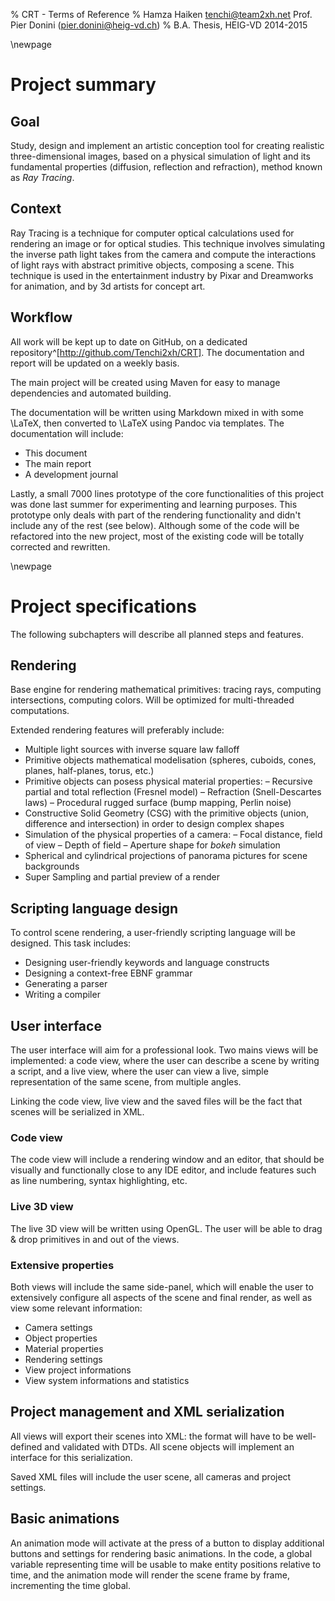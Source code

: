 % CRT - Terms of Reference
% Hamza Haiken <tenchi@team2xh.net>
  Prof. Pier Donini (pier.donini@heig-vd.ch)
% B.A. Thesis, HEIG-VD 2014-2015

\newpage

# Project summary

## Goal

Study, design and implement an artistic conception tool for creating realistic three-dimensional images, based on a physical simulation of light and its fundamental properties (diffusion, reflection and refraction), method known as *Ray Tracing*.

## Context

Ray Tracing is a technique for computer optical calculations used for rendering an image or for optical studies. This technique involves simulating the inverse path light takes from the camera and compute the interactions of light rays with abstract primitive objects, composing a scene. This technique is used in the entertainment industry by Pixar and Dreamworks for animation, and by 3d artists for concept art.

## Workflow

All work will be kept up to date on GitHub, on a dedicated repository^[http://github.com/Tenchi2xh/CRT]. The documentation and report will be updated on a weekly basis.

The main project will be created using Maven for easy to manage dependencies and automated building.

The documentation will be written using Markdown mixed in with some \LaTeX, then converted to \LaTeX using Pandoc via templates. The documentation will include:

- This document
- The main report
- A development journal

Lastly, a small 7000 lines prototype of the core functionalities of this project was done last summer for experimenting and learning purposes. This prototype only deals with part of the rendering functionality and didn't include any of the rest (see below). Although some of the code will be refactored into the new project, most of the existing code will be totally corrected and rewritten.

\newpage

# Project specifications

The following subchapters will describe all planned steps and features.

## Rendering

Base engine for rendering mathematical primitives: tracing rays, computing intersections, computing colors. Will be optimized for multi-threaded computations.

Extended rendering features will preferably include:

- Multiple light sources with inverse square law falloff
- Primitive objects mathematical modelisation (spheres, cuboids, cones, planes, half-planes, torus, etc.)
- Primitive objects can posess physical material properties:
    – Recursive partial and total reflection (Fresnel model)
    – Refraction (Snell-Descartes laws)
    – Procedural rugged surface (bump mapping, Perlin noise)
- Constructive Solid Geometry (CSG) with the primitive objects (union, difference and intersection) in order to design complex shapes
- Simulation of the physical properties of a camera:
    – Focal distance, field of view
    – Depth of field
    – Aperture shape for *bokeh* simulation
- Spherical and cylindrical projections of panorama pictures for scene backgrounds
- Super Sampling and partial preview of a render

## Scripting language design

To control scene rendering, a user-friendly scripting language will be designed. This task includes:

- Designing user-friendly keywords and language constructs
- Designing a context-free EBNF grammar
- Generating a parser
- Writing a compiler

## User interface

The user interface will aim for a professional look. Two mains views will be implemented: a code view, where the user can describe a scene by writing a script, and a live view, where the user can view a live, simple representation of the same scene, from multiple angles.

Linking the code view, live view and the saved files will be the fact that scenes will be serialized in XML.

### Code view

The code view will include a rendering window and an editor, that should be visually and functionally close to any IDE editor, and include features such as line numbering, syntax highlighting, etc.

### Live 3D view

The live 3D view will be written using OpenGL. The user will be able to drag & drop primitives in and out of the views.

### Extensive properties

Both views will include the same side-panel, which will enable the user to extensively configure all aspects of the scene and final render, as well as view some relevant information:

- Camera settings
- Object properties
- Material properties
- Rendering settings
- View project informations
- View system informations and statistics

## Project management and XML serialization

All views will export their scenes into XML: the format will have to be well-defined and validated with DTDs. All scene objects will implement an interface for this serialization.

Saved XML files will include the user scene, all cameras and project settings.

## Basic animations

An animation mode will activate at the press of a button to display additional buttons and settings for rendering basic animations. In the code, a global variable representing time will be usable to make entity positions relative to time, and the animation mode will render the scene frame by frame, incrementing the time global.
